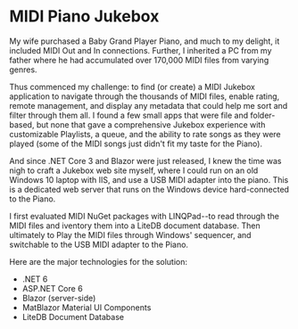 # MIDI Piano Jukebox

My wife purchased a Baby Grand Player Piano, and much to my delight, it included MIDI Out and In connections.
Further, I inherited a PC from my father where he had accumulated over 170,000 MIDI files from varying genres.

Thus commenced my challenge: to find (or create) a MIDI Jukebox application to navigate through the thousands of MIDI files,
enable rating, remote management, and display any metadata that could help me sort and filter through them all. I found a few small apps that were file
and folder-based, but none that gave a comprehensive Jukebox experience with customizable Playlists, a queue, and the ability to
rate songs as they were played (some of the MIDI songs just didn't fit my taste for the Piano).

And since .NET Core 3 and Blazor were just released, I knew the time was nigh to craft a Jukebox web site myself, where
I could run on an old Windows 10 laptop with IIS, and use a USB MIDI adapter into the piano. This is a dedicated web
server that runs on the Windows device hard-connected to the Piano.

I first evaluated MIDI NuGet packages with LINQPad--to read through the MIDI files and iventory them into a LiteDB document database.
Then ultimately to Play the MIDI files through Windows' sequencer, and switchable to the USB MIDI adapter to the Piano.

Here are the major technologies for the solution:
* .NET 6
* ASP.NET Core 6
* Blazor (server-side)
* MatBlazor Material UI Components
* LiteDB Document Database
    